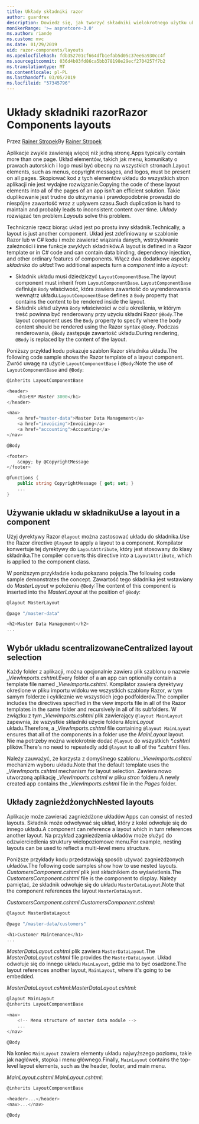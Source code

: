 ```yaml
---
title: Układy składniki razor
author: guardrex
description: Dowiedz się, jak tworzyć składniki wielokrotnego użytku układu dla aplikacji Blazor i składniki Razor.
monikerRange: '>= aspnetcore-3.0'
ms.author: riande
ms.custom: mvc
ms.date: 01/29/2019
uid: razor-components/layouts
ms.openlocfilehash: fdb352701cf664dfb1efab5d05c37ee6a930cc4f
ms.sourcegitcommit: 036d4b03fd86ca5bb378198e29ecf2704257f7b2
ms.translationtype: MT
ms.contentlocale: pl-PL
ms.lasthandoff: 03/05/2019
ms.locfileid: "57345796"
---
```

# <a name="razor-components-layouts"></a><span data-ttu-id="baf45-103">Układy składniki razor</span><span class="sxs-lookup"><span data-stu-id="baf45-103">Razor Components layouts</span></span>

<span data-ttu-id="baf45-104">Przez [Rainer Stropek](https://www.timecockpit.com)</span><span class="sxs-lookup"><span data-stu-id="baf45-104">By [Rainer Stropek](https://www.timecockpit.com)</span></span>

<span data-ttu-id="baf45-105">Aplikacje zwykle zawierają więcej niż jedną stronę.</span><span class="sxs-lookup"><span data-stu-id="baf45-105">Apps typically contain more than one page.</span></span> <span data-ttu-id="baf45-106">Układ elementów, takich jak menu, komunikaty o prawach autorskich i logo musi być obecny na wszystkich stronach.</span><span class="sxs-lookup"><span data-stu-id="baf45-106">Layout elements, such as menus, copyright messages, and logos, must be present on all pages.</span></span> <span data-ttu-id="baf45-107">Skopiować kod z tych elementów układu do wszystkich stron aplikacji nie jest wydajne rozwiązanie.</span><span class="sxs-lookup"><span data-stu-id="baf45-107">Copying the code of these layout elements into all of the pages of an app isn't an efficient solution.</span></span> <span data-ttu-id="baf45-108">Takie duplikowanie jest trudne do utrzymania i prawdopodobnie prowadzi do niespójne zawartość wraz z upływem czasu.</span><span class="sxs-lookup"><span data-stu-id="baf45-108">Such duplication is hard to maintain and probably leads to inconsistent content over time.</span></span> <span data-ttu-id="baf45-109">*Układy* rozwiązać ten problem.</span><span class="sxs-lookup"><span data-stu-id="baf45-109">*Layouts* solve this problem.</span></span>

<span data-ttu-id="baf45-110">Technicznie rzecz biorąc układ jest po prostu inny składnik.</span><span class="sxs-lookup"><span data-stu-id="baf45-110">Technically, a layout is just another component.</span></span> <span data-ttu-id="baf45-111">Układ jest zdefiniowany w szablonie Razor lub w C# kodu i może zawierać wiązania danych, wstrzykiwanie zależności i inne funkcje zwykłych składników.</span><span class="sxs-lookup"><span data-stu-id="baf45-111">A layout is defined in a Razor template or in C# code and can contain data binding, dependency injection, and other ordinary features of components.</span></span> <span data-ttu-id="baf45-112">Włącz dwa dodatkowe aspekty *składnika* do *układ*:</span><span class="sxs-lookup"><span data-stu-id="baf45-112">Two additional aspects turn a *component* into a *layout*:</span></span>

* <span data-ttu-id="baf45-113">Składnik układu musi dziedziczyć `LayoutComponentBase`.</span><span class="sxs-lookup"><span data-stu-id="baf45-113">The layout component must inherit from `LayoutComponentBase`.</span></span> <span data-ttu-id="baf45-114">`LayoutComponentBase` definiuje `Body` właściwość, która zawiera zawartość do wyrenderowania wewnątrz układu.</span><span class="sxs-lookup"><span data-stu-id="baf45-114">`LayoutComponentBase` defines a `Body` property that contains the content to be rendered inside the layout.</span></span>
* <span data-ttu-id="baf45-115">Składnik układ używa `Body` właściwości w celu określenia, w którym treść powinna być renderowany przy użyciu składni Razor `@Body`.</span><span class="sxs-lookup"><span data-stu-id="baf45-115">The layout component uses the `Body` property to specify where the body content should be rendered using the Razor syntax `@Body`.</span></span> <span data-ttu-id="baf45-116">Podczas renderowania, `@Body` zastępuje zawartość układu.</span><span class="sxs-lookup"><span data-stu-id="baf45-116">During rendering, `@Body` is replaced by the content of the layout.</span></span>

<span data-ttu-id="baf45-117">Poniższy przykład kodu pokazuje szablon Razor składnika układu.</span><span class="sxs-lookup"><span data-stu-id="baf45-117">The following code sample shows the Razor template of a layout component.</span></span> <span data-ttu-id="baf45-118">Zwróć uwagę na użycie `LayoutComponentBase` i `@Body`:</span><span class="sxs-lookup"><span data-stu-id="baf45-118">Note the use of `LayoutComponentBase` and `@Body`:</span></span>

```csharp
@inherits LayoutComponentBase

<header>
    <h1>ERP Master 3000</h1>
</header>

<nav>
    <a href="master-data">Master Data Management</a>
    <a href="invoicing">Invoicing</a>
    <a href="accounting">Accounting</a>
</nav>

@Body

<footer>
    &copy; by @CopyrightMessage
</footer>

@functions {
    public string CopyrightMessage { get; set; }
    ...
}
```

## <a name="use-a-layout-in-a-component"></a><span data-ttu-id="baf45-119">Używanie układu w składniku</span><span class="sxs-lookup"><span data-stu-id="baf45-119">Use a layout in a component</span></span>

<span data-ttu-id="baf45-120">Użyj dyrektywy Razor `@layout` można zastosować układu do składnika.</span><span class="sxs-lookup"><span data-stu-id="baf45-120">Use the Razor directive `@layout` to apply a layout to a component.</span></span> <span data-ttu-id="baf45-121">Kompilator konwertuje tej dyrektywy do `LayoutAttribute`, który jest stosowany do klasy składnika.</span><span class="sxs-lookup"><span data-stu-id="baf45-121">The compiler converts this directive into a `LayoutAttribute`, which is applied to the component class.</span></span>

<span data-ttu-id="baf45-122">W poniższym przykładzie kodu pokazano pojęcia.</span><span class="sxs-lookup"><span data-stu-id="baf45-122">The following code sample demonstrates the concept.</span></span> <span data-ttu-id="baf45-123">Zawartość tego składnika jest wstawiany do *MasterLayout* w położeniu `@Body`:</span><span class="sxs-lookup"><span data-stu-id="baf45-123">The content of this component is inserted into the *MasterLayout* at the position of `@Body`:</span></span>

```csharp
@layout MasterLayout

@page "/master-data"

<h2>Master Data Management</h2>
...
```

## <a name="centralized-layout-selection"></a><span data-ttu-id="baf45-124">Wybór układu scentralizowane</span><span class="sxs-lookup"><span data-stu-id="baf45-124">Centralized layout selection</span></span>

<span data-ttu-id="baf45-125">Każdy folder z aplikacji, można opcjonalnie zawiera plik szablonu o nazwie *_ViewImports.cshtml*.</span><span class="sxs-lookup"><span data-stu-id="baf45-125">Every folder of a an app can optionally contain a template file named *_ViewImports.cshtml*.</span></span> <span data-ttu-id="baf45-126">Kompilator zawiera dyrektywy określone w pliku importu widoku we wszystkich szablony Razor, w tym samym folderze i cyklicznie we wszystkich jego podfolderów.</span><span class="sxs-lookup"><span data-stu-id="baf45-126">The compiler includes the directives specified in the view imports file in all of the Razor templates in the same folder and recursively in all of its subfolders.</span></span> <span data-ttu-id="baf45-127">W związku z tym *_ViewImports.cshtml* plik zawierający `@layout MainLayout` zapewnia, że wszystkie składniki użycie folderu *MainLayout* układu.</span><span class="sxs-lookup"><span data-stu-id="baf45-127">Therefore, a *_ViewImports.cshtml* file containing `@layout MainLayout` ensures that all of the components in a folder use the *MainLayout* layout.</span></span> <span data-ttu-id="baf45-128">Nie ma potrzeby można wielokrotnie dodać `@layout` do wszystkich  *\*.cshtml* plików.</span><span class="sxs-lookup"><span data-stu-id="baf45-128">There's no need to repeatedly add `@layout` to all of the *\*.cshtml* files.</span></span>

<span data-ttu-id="baf45-129">Należy zauważyć, że korzysta z domyślnego szablonu *_ViewImports.cshtml* mechanizm wyboru układu.</span><span class="sxs-lookup"><span data-stu-id="baf45-129">Note that the default template uses the *_ViewImports.cshtml* mechanism for layout selection.</span></span> <span data-ttu-id="baf45-130">Zawiera nowo utworzoną aplikację *_ViewImports.cshtml* w pliku *stron* folderu.</span><span class="sxs-lookup"><span data-stu-id="baf45-130">A newly created app contains the *_ViewImports.cshtml* file in the *Pages* folder.</span></span>

## <a name="nested-layouts"></a><span data-ttu-id="baf45-131">Układy zagnieżdżonych</span><span class="sxs-lookup"><span data-stu-id="baf45-131">Nested layouts</span></span>

<span data-ttu-id="baf45-132">Aplikacje może zawierać zagnieżdżone układów.</span><span class="sxs-lookup"><span data-stu-id="baf45-132">Apps can consist of nested layouts.</span></span> <span data-ttu-id="baf45-133">Składnik może odwoływać się układ, który z kolei odwołuje się do innego układu.</span><span class="sxs-lookup"><span data-stu-id="baf45-133">A component can reference a layout which in turn references another layout.</span></span> <span data-ttu-id="baf45-134">Na przykład zagnieżdżenia układów może służyć do odzwierciedlenia struktury wielopoziomowe menu.</span><span class="sxs-lookup"><span data-stu-id="baf45-134">For example, nesting layouts can be used to reflect a multi-level menu structure.</span></span>

<span data-ttu-id="baf45-135">Poniższe przykłady kodu przedstawiają sposób używać zagnieżdżonych układów.</span><span class="sxs-lookup"><span data-stu-id="baf45-135">The following code samples show how to use nested layouts.</span></span> <span data-ttu-id="baf45-136">*CustomersComponent.cshtml* plik jest składnikiem do wyświetlenia.</span><span class="sxs-lookup"><span data-stu-id="baf45-136">The *CustomersComponent.cshtml* file is the component to display.</span></span> <span data-ttu-id="baf45-137">Należy pamiętać, że składnik odwołuje się do układu `MasterDataLayout`.</span><span class="sxs-lookup"><span data-stu-id="baf45-137">Note that the component references the layout `MasterDataLayout`.</span></span>

<span data-ttu-id="baf45-138">*CustomersComponent.cshtml*:</span><span class="sxs-lookup"><span data-stu-id="baf45-138">*CustomersComponent.cshtml*:</span></span>

```csharp
@layout MasterDataLayout

@page "/master-data/customers"

<h1>Customer Maintenance</h1>
...
```

<span data-ttu-id="baf45-139">*MasterDataLayout.cshtml* plik zawiera `MasterDataLayout`.</span><span class="sxs-lookup"><span data-stu-id="baf45-139">The *MasterDataLayout.cshtml* file provides the `MasterDataLayout`.</span></span> <span data-ttu-id="baf45-140">Układ odwołuje się do innego układu `MainLayout`, gdzie ma to być osadzone.</span><span class="sxs-lookup"><span data-stu-id="baf45-140">The layout references another layout, `MainLayout`, where it's going to be embedded.</span></span>

<span data-ttu-id="baf45-141">*MasterDataLayout.cshtml*:</span><span class="sxs-lookup"><span data-stu-id="baf45-141">*MasterDataLayout.cshtml*:</span></span>

```csharp
@layout MainLayout
@inherits LayoutComponentBase

<nav>
    <!-- Menu structure of master data module -->
    ...
</nav>

@Body
```

<span data-ttu-id="baf45-142">Na koniec `MainLayout` zawiera elementy układu najwyższego poziomu, takie jak nagłówek, stopka i menu głównego.</span><span class="sxs-lookup"><span data-stu-id="baf45-142">Finally, `MainLayout` contains the top-level layout elements, such as the header, footer, and main menu.</span></span>

<span data-ttu-id="baf45-143">*MainLayout.cshtml*:</span><span class="sxs-lookup"><span data-stu-id="baf45-143">*MainLayout.cshtml*:</span></span>

```csharp
@inherits LayoutComponentBase

<header>...</header>
<nav>...</nav>

@Body
```
